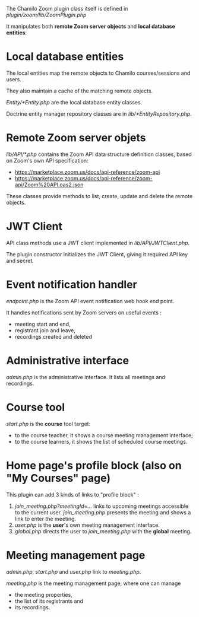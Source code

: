 The Chamilo Zoom plugin class itself is defined in _plugin/zoom/lib/ZoomPlugin.php_

It manipulates both **remote Zoom server objects** and **local database entities**:

# Local database entities

The local entities map the remote objects to Chamilo courses/sessions and users.

They also maintain a cache of the matching remote objects.

_Entity/*Entity.php_ are the local database entity classes.

Doctrine entity manager repository classes are in _lib/*EntityRepository.php_.

# Remote Zoom server objets

_lib/API/*.php_ contains the Zoom API data structure definition classes,
based on Zoom's own API specification:

* https://marketplace.zoom.us/docs/api-reference/zoom-api
* https://marketplace.zoom.us/docs/api-reference/zoom-api/Zoom%20API.oas2.json

These classes provide methods to list, create, update and delete the remote objects.

# JWT Client

API class methods use a JWT client implemented in _lib/API/JWTClient.php_.

The plugin constructor initializes the JWT Client, giving it required API key and secret.

# Event notification handler

_endpoint.php_ is the Zoom API event notification web hook end point.

It handles notifications sent by Zoom servers on useful events :

* meeting start and end,
* registrant join and leave,
* recordings created and deleted

# Administrative interface

_admin.php_ is the administrative interface.
It lists all meetings and recordings.

# Course tool

_start.php_ is the **course** tool target:

* to the course teacher, it shows a course meeting management interface;
* to the course learners, it shows the list of scheduled course meetings.

# Home page's profile block (also on "My Courses" page)

This plugin can add 3 kinds of links to "profile block" :

1. _join_meeting.php?meetingId=…_ links to upcoming meetings accessible to the current user.
_join_meeting.php_ presents the meeting and shows a link to enter the meeting.
2. _user.php_ is the **user**'s own meeting management interface.
3. _global.php_ directs the user to _join_meeting.php_ with the **global** meeting.

# Meeting management page

_admin.php_, _start.php_ and _user.php_ link to _meeting.php_.

_meeting.php_ is the meeting management page, where one can manage

* the meeting properties,
* the list of its registrants and
* its recordings.